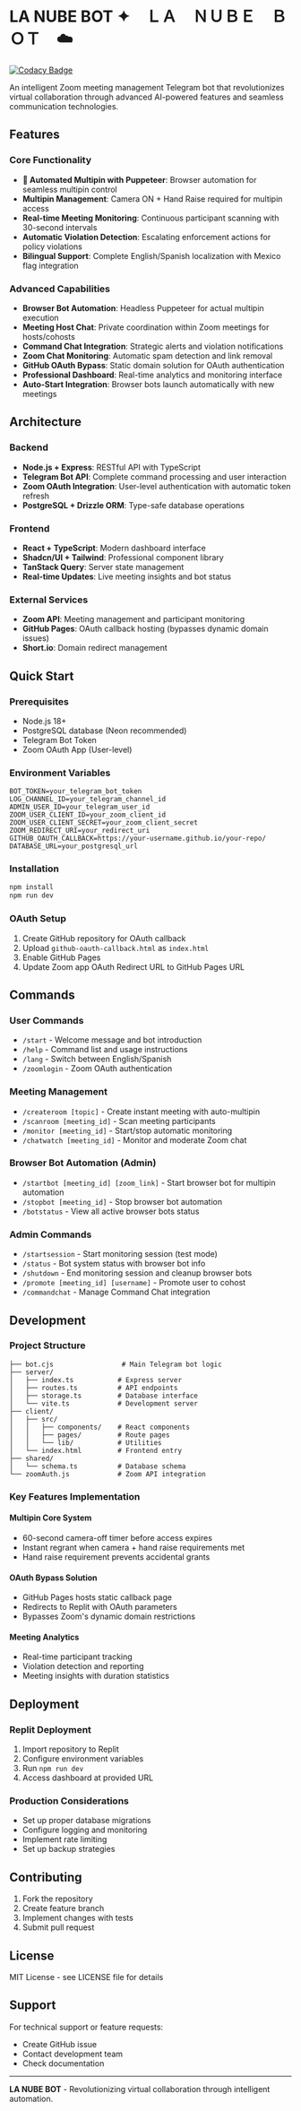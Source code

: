 # LA NUBE BOT ✦　ＬＡ　ＮＵＢＥ　ＢＯＴ　☁️

[![Codacy Badge](https://api.codacy.com/project/badge/Grade/530989b5f2c14416ba54f1800e23b08e)](https://app.codacy.com/gh/PupFr/Nebulosa?utm_source=github.com&utm_medium=referral&utm_content=PupFr/Nebulosa&utm_campaign=Badge_Grade)

An intelligent Zoom meeting management Telegram bot that revolutionizes virtual collaboration through advanced AI-powered features and seamless communication technologies.

## Features

### Core Functionality
- **🤖 Automated Multipin with Puppeteer**: Browser automation for seamless multipin control
- **Multipin Management**: Camera ON + Hand Raise required for multipin access
- **Real-time Meeting Monitoring**: Continuous participant scanning with 30-second intervals
- **Automatic Violation Detection**: Escalating enforcement actions for policy violations
- **Bilingual Support**: Complete English/Spanish localization with Mexico flag integration

### Advanced Capabilities
- **Browser Bot Automation**: Headless Puppeteer for actual multipin execution
- **Meeting Host Chat**: Private coordination within Zoom meetings for hosts/cohosts
- **Command Chat Integration**: Strategic alerts and violation notifications
- **Zoom Chat Monitoring**: Automatic spam detection and link removal
- **GitHub OAuth Bypass**: Static domain solution for OAuth authentication
- **Professional Dashboard**: Real-time analytics and monitoring interface
- **Auto-Start Integration**: Browser bots launch automatically with new meetings

## Architecture

### Backend
- **Node.js + Express**: RESTful API with TypeScript
- **Telegram Bot API**: Complete command processing and user interaction
- **Zoom OAuth Integration**: User-level authentication with automatic token refresh
- **PostgreSQL + Drizzle ORM**: Type-safe database operations

### Frontend
- **React + TypeScript**: Modern dashboard interface
- **Shadcn/UI + Tailwind**: Professional component library
- **TanStack Query**: Server state management
- **Real-time Updates**: Live meeting insights and bot status

### External Services
- **Zoom API**: Meeting management and participant monitoring
- **GitHub Pages**: OAuth callback hosting (bypasses dynamic domain issues)
- **Short.io**: Domain redirect management

## Quick Start

### Prerequisites
- Node.js 18+
- PostgreSQL database (Neon recommended)
- Telegram Bot Token
- Zoom OAuth App (User-level)

### Environment Variables
```env
BOT_TOKEN=your_telegram_bot_token
LOG_CHANNEL_ID=your_telegram_channel_id
ADMIN_USER_ID=your_telegram_user_id
ZOOM_USER_CLIENT_ID=your_zoom_client_id
ZOOM_USER_CLIENT_SECRET=your_zoom_client_secret
ZOOM_REDIRECT_URI=your_redirect_uri
GITHUB_OAUTH_CALLBACK=https://your-username.github.io/your-repo/
DATABASE_URL=your_postgresql_url
```

### Installation
```bash
npm install
npm run dev
```

### OAuth Setup
1. Create GitHub repository for OAuth callback
2. Upload `github-oauth-callback.html` as `index.html`
3. Enable GitHub Pages
4. Update Zoom app OAuth Redirect URL to GitHub Pages URL

## Commands

### User Commands
- `/start` - Welcome message and bot introduction
- `/help` - Command list and usage instructions
- `/lang` - Switch between English/Spanish
- `/zoomlogin` - Zoom OAuth authentication

### Meeting Management
- `/createroom [topic]` - Create instant meeting with auto-multipin
- `/scanroom [meeting_id]` - Scan meeting participants
- `/monitor [meeting_id]` - Start/stop automatic monitoring
- `/chatwatch [meeting_id]` - Monitor and moderate Zoom chat

### Browser Bot Automation (Admin)
- `/startbot [meeting_id] [zoom_link]` - Start browser bot for multipin automation
- `/stopbot [meeting_id]` - Stop browser bot automation
- `/botstatus` - View all active browser bots status

### Admin Commands
- `/startsession` - Start monitoring session (test mode)
- `/status` - Bot system status with browser bot info
- `/shutdown` - End monitoring session and cleanup browser bots
- `/promote [meeting_id] [username]` - Promote user to cohost
- `/commandchat` - Manage Command Chat integration

## Development

### Project Structure
```
├── bot.cjs                 # Main Telegram bot logic
├── server/
│   ├── index.ts           # Express server
│   ├── routes.ts          # API endpoints
│   ├── storage.ts         # Database interface
│   └── vite.ts            # Development server
├── client/
│   ├── src/
│   │   ├── components/    # React components
│   │   ├── pages/         # Route pages
│   │   └── lib/           # Utilities
│   └── index.html         # Frontend entry
├── shared/
│   └── schema.ts          # Database schema
└── zoomAuth.js            # Zoom API integration
```

### Key Features Implementation

#### Multipin Core System
- 60-second camera-off timer before access expires
- Instant regrant when camera + hand raise requirements met
- Hand raise requirement prevents accidental grants

#### OAuth Bypass Solution
- GitHub Pages hosts static callback page
- Redirects to Replit with OAuth parameters
- Bypasses Zoom's dynamic domain restrictions

#### Meeting Analytics
- Real-time participant tracking
- Violation detection and reporting
- Meeting insights with duration statistics

## Deployment

### Replit Deployment
1. Import repository to Replit
2. Configure environment variables
3. Run `npm run dev`
4. Access dashboard at provided URL

### Production Considerations
- Set up proper database migrations
- Configure logging and monitoring
- Implement rate limiting
- Set up backup strategies

## Contributing

1. Fork the repository
2. Create feature branch
3. Implement changes with tests
4. Submit pull request

## License

MIT License - see LICENSE file for details

## Support

For technical support or feature requests:
- Create GitHub issue
- Contact development team
- Check documentation

---

**LA NUBE BOT** - Revolutionizing virtual collaboration through intelligent automation.